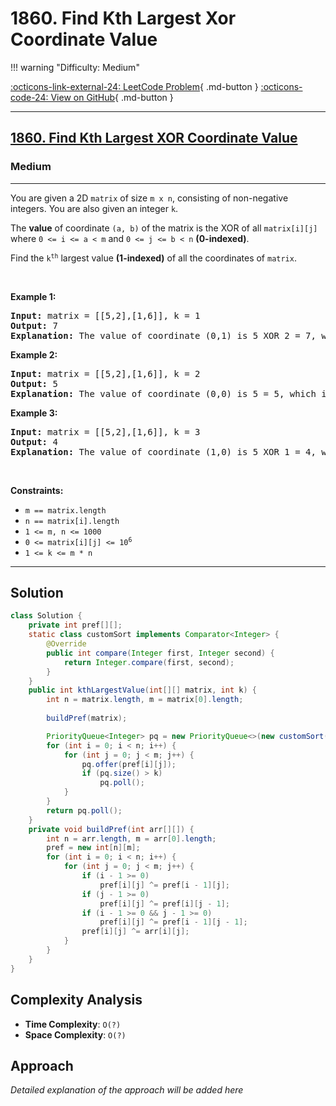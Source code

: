 # 1860. Find Kth Largest Xor Coordinate Value

!!! warning "Difficulty: Medium"

[:octicons-link-external-24: LeetCode Problem](https://leetcode.com/problems/find-kth-largest-xor-coordinate-value/){ .md-button }
[:octicons-code-24: View on GitHub](https://github.com/RAJ8664/Leetcode/tree/master/1860-find-kth-largest-xor-coordinate-value){ .md-button }

---

<h2><a href="https://leetcode.com/problems/find-kth-largest-xor-coordinate-value">1860. Find Kth Largest XOR Coordinate Value</a></h2><h3>Medium</h3><hr><p>You are given a 2D <code>matrix</code> of size <code>m x n</code>, consisting of non-negative integers. You are also given an integer <code>k</code>.</p>

<p>The <strong>value</strong> of coordinate <code>(a, b)</code> of the matrix is the XOR of all <code>matrix[i][j]</code> where <code>0 &lt;= i &lt;= a &lt; m</code> and <code>0 &lt;= j &lt;= b &lt; n</code> <strong>(0-indexed)</strong>.</p>

<p>Find the <code>k<sup>th</sup></code> largest value <strong>(1-indexed)</strong> of all the coordinates of <code>matrix</code>.</p>

<p>&nbsp;</p>
<p><strong class="example">Example 1:</strong></p>

<pre>
<strong>Input:</strong> matrix = [[5,2],[1,6]], k = 1
<strong>Output:</strong> 7
<strong>Explanation:</strong> The value of coordinate (0,1) is 5 XOR 2 = 7, which is the largest value.
</pre>

<p><strong class="example">Example 2:</strong></p>

<pre>
<strong>Input:</strong> matrix = [[5,2],[1,6]], k = 2
<strong>Output:</strong> 5
<strong>Explanation:</strong> The value of coordinate (0,0) is 5 = 5, which is the 2nd largest value.
</pre>

<p><strong class="example">Example 3:</strong></p>

<pre>
<strong>Input:</strong> matrix = [[5,2],[1,6]], k = 3
<strong>Output:</strong> 4
<strong>Explanation:</strong> The value of coordinate (1,0) is 5 XOR 1 = 4, which is the 3rd largest value.</pre>

<p>&nbsp;</p>
<p><strong>Constraints:</strong></p>

<ul>
	<li><code>m == matrix.length</code></li>
	<li><code>n == matrix[i].length</code></li>
	<li><code>1 &lt;= m, n &lt;= 1000</code></li>
	<li><code>0 &lt;= matrix[i][j] &lt;= 10<sup>6</sup></code></li>
	<li><code>1 &lt;= k &lt;= m * n</code></li>
</ul>


---

## Solution

```java
class Solution {
    private int pref[][];
    static class customSort implements Comparator<Integer> {
        @Override
        public int compare(Integer first, Integer second) {
            return Integer.compare(first, second);
        }
    }
    public int kthLargestValue(int[][] matrix, int k) {
        int n = matrix.length, m = matrix[0].length;        
        
        buildPref(matrix);

        PriorityQueue<Integer> pq = new PriorityQueue<>(new customSort());
        for (int i = 0; i < n; i++) {
            for (int j = 0; j < m; j++) {
                pq.offer(pref[i][j]);
                if (pq.size() > k) 
                    pq.poll(); 
            }
        }
        return pq.poll();
    }
    private void buildPref(int arr[][]) {
        int n = arr.length, m = arr[0].length;
        pref = new int[n][m];
        for (int i = 0; i < n; i++) {
            for (int j = 0; j < m; j++) {
                if (i - 1 >= 0) 
                    pref[i][j] ^= pref[i - 1][j];
                if (j - 1 >= 0)
                    pref[i][j] ^= pref[i][j - 1];
                if (i - 1 >= 0 && j - 1 >= 0) 
                    pref[i][j] ^= pref[i - 1][j - 1];
                pref[i][j] ^= arr[i][j];
            }
        }
    }
}
```

## Complexity Analysis

- **Time Complexity**: `O(?)`
- **Space Complexity**: `O(?)`

## Approach

*Detailed explanation of the approach will be added here*

